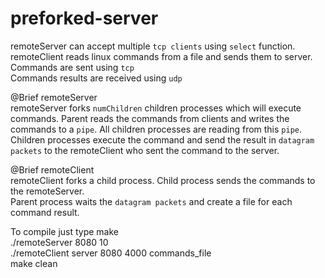 # preforked-server
remoteServer can accept multiple `tcp clients` using `select` function.  
remoteClient reads linux commands from a file and sends them to server.  
Commands are sent using `tcp`  
Commands results are received using `udp`
  
@Brief remoteServer   
remoteServer forks `numChildren` children processes which will execute commands. Parent reads the commands from clients and writes the commands to a `pipe`. All children processes are reading from this `pipe`.  
Children processes execute the command and send the result in `datagram packets` to the remoteClient who sent the command to the server. 
  
@Brief remoteClient  
remoteClient forks a child process. Child process sends the commands to the remoteServer.  
Parent process waits the `datagram packets` and create a file for each command result.  
  
To compile just type make  
./remoteServer 8080 10  
./remoteClient server 8080 4000 commands_file  
make clean  

